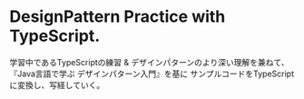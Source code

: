 # DesignPattern Practice with TypeScript.
学習中であるTypeScriptの練習 & デザインパターンのより深い理解を兼ねて、
『Java言語で学ぶ デザインパターン入門』を基に
サンプルコードをTypeScriptに変換し、写経していく。
